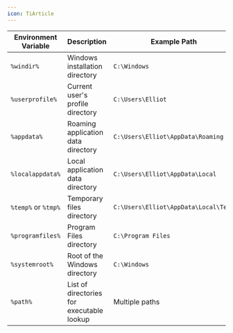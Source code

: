 ```yaml
---
icon: TiArticle
---
```


| **Environment Variable** | **Description**                           | **Example Path**                     |
| ------------------------ | ----------------------------------------- | ------------------------------------ |
| `%windir%`               | Windows installation directory            | `C:\Windows`                         |
| `%userprofile%`          | Current user's profile directory          | `C:\Users\Elliot`                    |
| `%appdata%`              | Roaming application data directory        | `C:\Users\Elliot\AppData\Roaming`    |
| `%localappdata%`         | Local application data directory          | `C:\Users\Elliot\AppData\Local`      |
| `%temp%` or `%tmp%`      | Temporary files directory                 | `C:\Users\Elliot\AppData\Local\Temp` |
| `%programfiles%`         | Program Files directory                   | `C:\Program Files`                   |
| `%systemroot%`           | Root of the Windows directory             | `C:\Windows`                         |
| `%path%`                 | List of directories for executable lookup | Multiple paths                       |
